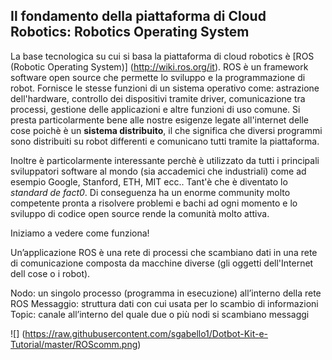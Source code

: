 ## Il fondamento della piattaforma di Cloud Robotics: Robotics Operating System ##

La base tecnologica su cui si basa la piattaforma di cloud robotics è [ROS (Robotic Operating System)] (http://wiki.ros.org/it). ROS è un framework software open source che permette lo sviluppo e la programmazione di robot. Fornisce le stesse funzioni di un sistema operativo come: astrazione dell'hardware, controllo dei dispositivi tramite driver, comunicazione tra processi, gestione delle applicazioni e altre funzioni di uso comune. Si presta particolarmente bene alle nostre esigenze legate all'internet delle cose poichè è un **sistema distribuito**, il che significa che diversi programmi sono distribuiti su robot differenti e comunicano tutti tramite la piattaforma.

Inoltre è particolarmente interessante perchè è utilizzato da tutti i principali sviluppatori software al mondo (sia accademici che industriali) come ad esempio Google, Stanford, ETH, MIT ecc.. Tant'è che è diventato lo *standard de fact0*.
Di conseguenza ha un enorme community molto competente pronta a risolvere problemi e bachi ad ogni momento e lo sviluppo di codice open source rende la comunità molto attiva.

Iniziamo a vedere come funziona!

Un’applicazione ROS è una rete di processi che scambiano dati in una rete di comunicazione composta da macchine diverse (gli oggetti dell'Internet dell cose o i robot).

Nodo: un singolo processo (programma in esecuzione) all’interno della rete ROS
Messaggio: struttura dati con cui usata per lo scambio di informazioni
Topic: canale all’interno del quale due o più nodi si scambiano messaggi

![] (https://raw.githubusercontent.com/sgabello1/Dotbot-Kit-e-Tutorial/master/ROScomm.png)

